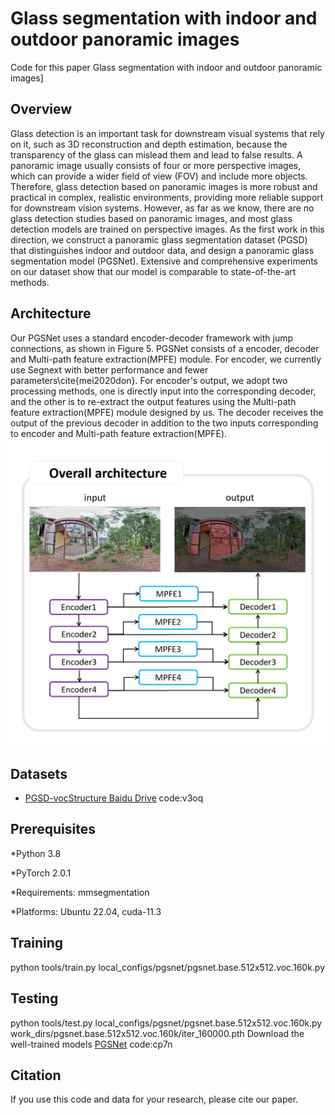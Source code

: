 
# Glass segmentation with indoor and outdoor panoramic images

Code for this paper Glass segmentation with indoor and outdoor panoramic images]

## Overview

Glass detection is an important task for downstream visual systems that rely on it, such as 3D reconstruction and depth estimation, because the transparency of the glass can mislead them and lead to false results. A panoramic image usually consists of four or more perspective images, which can provide a wider field of view (FOV) and include more objects. Therefore, glass detection based on panoramic images is more robust and practical in complex, realistic environments, providing more reliable support for downstream vision systems. However, as far as we know, there are no glass detection studies based on panoramic images, and most glass detection models are trained on perspective images. As the first work in this direction, we construct a panoramic glass segmentation dataset (PGSD) that distinguishes indoor and outdoor data, and design a panoramic glass segmentation model (PGSNet). Extensive and comprehensive experiments on our dataset show that our model is comparable to state-of-the-art methods.


## Architecture

Our PGSNet uses a standard encoder-decoder framework with jump connections, as shown in Figure 5. PGSNet consists of a encoder, decoder and Multi-path feature extraction(MPFE) module. For encoder, we currently use Segnext with better performance and fewer parameters\cite{mei2020don}. For encoder's output, we adopt two processing methods, one is directly input into the corresponding decoder, and the other is to re-extract the output features using the Multi-path feature extraction(MPFE) module designed by us. The decoder receives the output of the previous decoder in addition to the two inputs corresponding to encoder and Multi-path feature extraction(MPFE).
![overall](overall.png)

## Datasets
* [PGSD-vocStructure Baidu Drive](https://pan.baidu.com/s/1wCMbS098kJYyt7GQOuPjTg) code:v3oq


## Prerequisites

*Python 3.8

*PyTorch 2.0.1

*Requirements: mmsegmentation

*Platforms: Ubuntu 22.04, cuda-11.3

## Training

python tools/train.py local_configs/pgsnet/pgsnet.base.512x512.voc.160k.py 

## Testing

python tools/test.py local_configs/pgsnet/pgsnet.base.512x512.voc.160k.py work_dirs/pgsnet.base.512x512.voc.160k/iter_160000.pth
Download the well-trained models [PGSNet](https://pan.baidu.com/s/1l74vn9IuEpzzPwvkut-q_A)  code:cp7n


## Citation

If you use this code and data for your research, please cite our paper.




